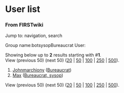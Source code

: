 # User list

### From FIRSTwiki

Jump to: navigation, search

Group name:botsysopBureaucrat User:

Showing below up to **2** results starting with #**1**.  
View (previous 50) (next 50)
([20](/index.php?title=Special:Listusers&group=Bureaucrat&limit=20&offset=0) |
[50](/index.php?title=Special:Listusers&group=Bureaucrat&limit=50&offset=0) |
[100](/index.php?title=Special:Listusers&group=Bureaucrat&limit=100&offset=0)
|
[250](/index.php?title=Special:Listusers&group=Bureaucrat&limit=250&offset=0)
| [500](/index.php?title=Special:Listusers&group=Bureaucrat&limit=500&offset=0
)).

  1. [Johnmarchiony](User:Johnmarchiony "User:Johnmarchiony" ) ([Bureaucrat](FIRSTwiki:Administrators "FIRSTwiki:Administrators" ))
  2. [Max](User:Max "User:Max" ) ([Bureaucrat, sysop](FIRSTwiki:Administrators "FIRSTwiki:Administrators" ))

View (previous 50) (next 50)
([20](/index.php?title=Special:Listusers&group=Bureaucrat&limit=20&offset=0) |
[50](/index.php?title=Special:Listusers&group=Bureaucrat&limit=50&offset=0) |
[100](/index.php?title=Special:Listusers&group=Bureaucrat&limit=100&offset=0)
|
[250](/index.php?title=Special:Listusers&group=Bureaucrat&limit=250&offset=0)
| [500](/index.php?title=Special:Listusers&group=Bureaucrat&limit=500&offset=0
)).

